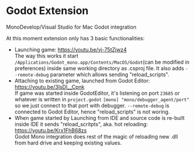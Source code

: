 # Godot Extension
MonoDevelop/Visual Studio for Mac Godot integration

At this moment extension only has 3 basic functionalities:
 * Launching game: https://youtu.be/vj-75tZjwz4 </br>
 The way this works it start `/Applications/Godot_mono.app/Contents/MacOS/Godot`(can be modified in preferences) inside same working directory as .csproj file. It also adds `--remote-debug` parameter which allows sending "reload_scripts". 
 * Attaching to existing game, launched from Godot Editor: https://youtu.be/3IsDl__Cpnk </br>
 If game was started inside GodotEditor, it's listening on port `23685` or whatever is written in `project.godot` `[mono] "mono/debugger_agent/port"` so we just connect to that port with debugger. `--remote-debug` is connected to Godot Editor, hence "reload_scripts" is not woring.
 * When game started by Launching from IDE and source code is re-built inside IDE it sends "reload_scritpts", aka. hot reloading: https://youtu.be/Krx1FhB68zs </br>
 Godot Mono integration does rest of the magic of reloading new .dll from hard drive and keeping existing values.
